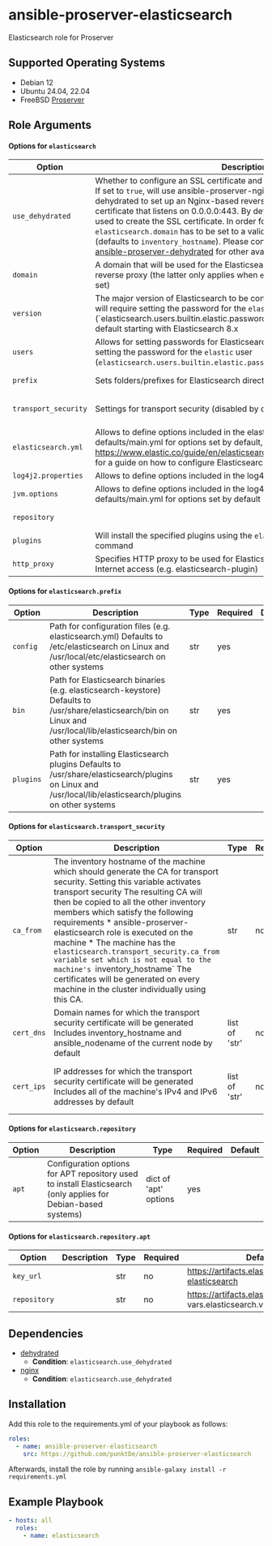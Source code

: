 <!-- BEGIN_ANSIBLE_DOCS -->
# ansible-proserver-elasticsearch

Elasticsearch role for Proserver

## Supported Operating Systems

- Debian 12
- Ubuntu 24.04, 22.04
- FreeBSD [Proserver](https://infrastructure.punkt.de/de/produkte/proserver.html)

## Role Arguments



#### Options for `elasticsearch`

|Option|Description|Type|Required|Default|
|---|---|---|---|---|
| `use_dehydrated` | Whether to configure an SSL certificate and a reverse proxy for Elasticsearch. If set to `true`, will use ansible-proserver-nginx and ansible-proserver-dehydrated to set up an Nginx-based reverse proxy with a valid SSL certificate that listens on 0.0.0.0:443. By default, HTTPS-01 challenge will be used to create the SSL certificate. In order for this to work, `elasticsearch.domain` has to be set to a valid, DNS-resolveable FQDN (defaults to `inventory_hostname`). Please consult the documentation of [ansible-proserver-dehydrated](https://github.com/punktDe/ansible-proserver-dehydrated) for other available challenges | bool | no | False |
| `domain` | A domain that will be used for the Elasticsearch cluster name as well as reverse proxy (the latter only applies when `elasticsearch.use_dehydrated` is set) | str | no | {{ inventory_hostname }} |
| `version` | The major version of Elasticsearch to be configured/installed. If set to >=8, will require setting the password for the `elastic` superuser (`elasticsearch.users.builtin.elastic.password), since security is enabled by default starting with Elasticsearch 8.x | int | no | 8 |
| `users` | Allows for setting passwords for Elasticsearch users As of now, only supports setting the password for the `elastic` user (`elasticsearch.users.builtin.elastic.password`) | dict | yes |  |
| `prefix` | Sets folders/prefixes for Elasticsearch directories | dict of 'prefix' options | yes |  |
| `transport_security` | Settings for transport security (disabled by default) | dict of 'transport_security' options | yes |  |
| `elasticsearch.yml` | Allows to define options included in the elasticsearch.yml file Consult defaults/main.yml for options set by default, and https://www.elastic.co/guide/en/elasticsearch/reference/current/settings.html for a guide on how to configure Elasticsearch | dict | yes |  |
| `log4j2.properties` | Allows to define options included in the log4j2.properties file | dict | no |  |
| `jvm.options` | Allows to define options included in the log4j2.properties file Consult defaults/main.yml for options set by default | dict | yes |  |
| `repository` |  | dict of 'repository' options | yes |  |
| `plugins` | Will install the specified plugins using the `elasticsearch-plugin install` command | dict | no |  |
| `http_proxy` | Specifies HTTP proxy to be used for Elasticsearch commands that require Internet access (e.g. elasticsearch-plugin) | str | no |  |

#### Options for `elasticsearch.prefix`

|Option|Description|Type|Required|Default|
|---|---|---|---|---|
| `config` | Path for configuration files (e.g. elasticsearch.yml) Defaults to /etc/elasticsearch on Linux and /usr/local/etc/elasticsearch on other systems | str | yes |  |
| `bin` | Path for Elasticsearch binaries (e.g. elasticsearch-keystore) Defaults to /usr/share/elasticsearch/bin on Linux and /usr/local/lib/elasticsearch/bin on other systems | str | yes |  |
| `plugins` | Path for installing Elasticsearch plugins Defaults to /usr/share/elasticsearch/plugins on Linux and /usr/local/lib/elasticsearch/plugins on other systems | str | yes |  |

#### Options for `elasticsearch.transport_security`

|Option|Description|Type|Required|Default|
|---|---|---|---|---|
| `ca_from` | The inventory hostname of the machine which should generate the CA for transport security. Setting this variable activates transport security The resulting CA will then be copied to all the other inventory members which satisfy the following requirements \* ansible-proserver-elasticsearch role is executed on the machine \* The machine has the `elasticsearch.transport_security.ca_from variable set which is not equal to the machine's `inventory_hostname` The certificates will be generated on every machine in the cluster individually using this CA. | str | no |  |
| `cert_dns` | Domain names for which the transport security certificate will be generated Includes inventory_hostname and ansible_nodename of the current node by default | list of 'str' | no | {{ [inventory_hostname] + [ansible_nodename] }} |
| `cert_ips` | IP addresses for which the transport security certificate will be generated Includes all of the machine's IPv4 and IPv6 addresses by default | list of 'str' | no | {{ ansible_all_ipv4_addresses + ansible_all_ipv6_addresses }} |

#### Options for `elasticsearch.repository`

|Option|Description|Type|Required|Default|
|---|---|---|---|---|
| `apt` | Configuration options for APT repository used to install Elasticsearch (only applies for Debian-based systems) | dict of 'apt' options | yes |  |

#### Options for `elasticsearch.repository.apt`

|Option|Description|Type|Required|Default|
|---|---|---|---|---|
| `key_url` |  | str | no | https://artifacts.elastic.co/GPG-KEY-elasticsearch |
| `repository` |  | str | no | https://artifacts.elastic.co/packages/{{ vars.elasticsearch.version }}.x/apt |

## Dependencies
- [dehydrated](https://github.com/punktDe/ansible-proserver-dehydrated)
  - **Condition**: `elasticsearch.use_dehydrated`
- [nginx](https://github.com/punktDe/ansible-proserver-nginx)
  - **Condition**: `elasticsearch.use_dehydrated`

## Installation
Add this role to the requirements.yml of your playbook as follows:
```yaml
roles:
  - name: ansible-proserver-elasticsearch
    src: https://github.com/punktDe/ansible-proserver-elasticsearch
```

Afterwards, install the role by running `ansible-galaxy install -r requirements.yml`

## Example Playbook

```yaml
- hosts: all
  roles:
    - name: elasticsearch
```

<!-- END_ANSIBLE_DOCS -->
